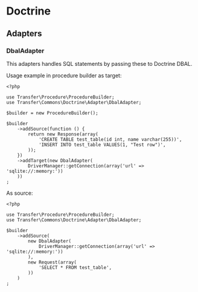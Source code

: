 Doctrine
========

Adapters
--------

### DbalAdapter

This adapters handles SQL statements by passing these to Doctrine DBAL.

Usage example in procedure builder as target:

    <?php
    
    use Transfer\Procedure\ProcedureBuilder;
    use Transfer\Commons\Doctrine\Adapter\DbalAdapter;
    
    $builder = new ProcedureBuilder();
    
    $builder
        ->addSource(function () {
            return new Response(array(
                'CREATE TABLE test_table(id int, name varchar(255))',
                'INSERT INTO test_table VALUES(1, "Test row")',
            ));
        })
        ->addTarget(new DbalAdapter(
            DriverManager::getConnection(array('url' => 'sqlite://:memory:'))
        ))
    ;
        
As source:

    <?php
    
    use Transfer\Procedure\ProcedureBuilder;
    use Transfer\Commons\Doctrine\Adapter\DbalAdapter;

    $builder
        ->addSource(
            new DbalAdapter(
                DriverManager::getConnection(array('url' => 'sqlite://:memory:'))
            ),
            new Request(array(
                'SELECT * FROM test_table',
            ))
        )
    ;
 